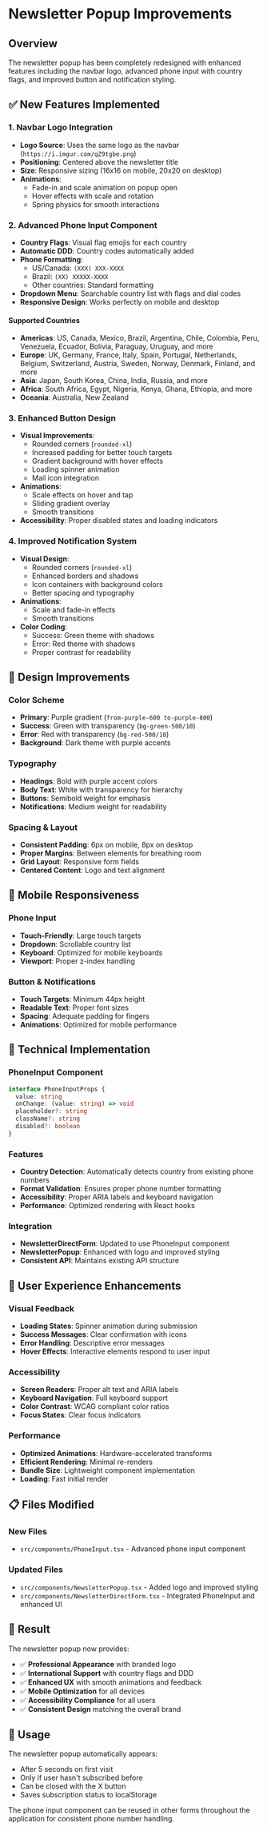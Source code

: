 # Newsletter Popup Improvements

## Overview
The newsletter popup has been completely redesigned with enhanced features including the navbar logo, advanced phone input with country flags, and improved button and notification styling.

## ✅ **New Features Implemented**

### 1. **Navbar Logo Integration**
- **Logo Source**: Uses the same logo as the navbar (`https://i.imgur.com/qZ9tgbe.png`)
- **Positioning**: Centered above the newsletter title
- **Size**: Responsive sizing (16x16 on mobile, 20x20 on desktop)
- **Animations**: 
  - Fade-in and scale animation on popup open
  - Hover effects with scale and rotation
  - Spring physics for smooth interactions

### 2. **Advanced Phone Input Component**
- **Country Flags**: Visual flag emojis for each country
- **Automatic DDD**: Country codes automatically added
- **Phone Formatting**: 
  - US/Canada: `(XXX) XXX-XXXX`
  - Brazil: `(XX) XXXXX-XXXX`
  - Other countries: Standard formatting
- **Dropdown Menu**: Searchable country list with flags and dial codes
- **Responsive Design**: Works perfectly on mobile and desktop

#### **Supported Countries**
- **Americas**: US, Canada, Mexico, Brazil, Argentina, Chile, Colombia, Peru, Venezuela, Ecuador, Bolivia, Paraguay, Uruguay, and more
- **Europe**: UK, Germany, France, Italy, Spain, Portugal, Netherlands, Belgium, Switzerland, Austria, Sweden, Norway, Denmark, Finland, and more
- **Asia**: Japan, South Korea, China, India, Russia, and more
- **Africa**: South Africa, Egypt, Nigeria, Kenya, Ghana, Ethiopia, and more
- **Oceania**: Australia, New Zealand

### 3. **Enhanced Button Design**
- **Visual Improvements**:
  - Rounded corners (`rounded-xl`)
  - Increased padding for better touch targets
  - Gradient background with hover effects
  - Loading spinner animation
  - Mail icon integration
- **Animations**:
  - Scale effects on hover and tap
  - Sliding gradient overlay
  - Smooth transitions
- **Accessibility**: Proper disabled states and loading indicators

### 4. **Improved Notification System**
- **Visual Design**:
  - Rounded corners (`rounded-xl`)
  - Enhanced borders and shadows
  - Icon containers with background colors
  - Better spacing and typography
- **Animations**:
  - Scale and fade-in effects
  - Smooth transitions
- **Color Coding**:
  - Success: Green theme with shadows
  - Error: Red theme with shadows
  - Proper contrast for readability

## 🎨 **Design Improvements**

### **Color Scheme**
- **Primary**: Purple gradient (`from-purple-600 to-purple-800`)
- **Success**: Green with transparency (`bg-green-500/10`)
- **Error**: Red with transparency (`bg-red-500/10`)
- **Background**: Dark theme with purple accents

### **Typography**
- **Headings**: Bold with purple accent colors
- **Body Text**: White with transparency for hierarchy
- **Buttons**: Semibold weight for emphasis
- **Notifications**: Medium weight for readability

### **Spacing & Layout**
- **Consistent Padding**: 6px on mobile, 8px on desktop
- **Proper Margins**: Between elements for breathing room
- **Grid Layout**: Responsive form fields
- **Centered Content**: Logo and text alignment

## 📱 **Mobile Responsiveness**

### **Phone Input**
- **Touch-Friendly**: Large touch targets
- **Dropdown**: Scrollable country list
- **Keyboard**: Optimized for mobile keyboards
- **Viewport**: Proper z-index handling

### **Button & Notifications**
- **Touch Targets**: Minimum 44px height
- **Readable Text**: Proper font sizes
- **Spacing**: Adequate padding for fingers
- **Animations**: Optimized for mobile performance

## 🔧 **Technical Implementation**

### **PhoneInput Component**
```typescript
interface PhoneInputProps {
  value: string
  onChange: (value: string) => void
  placeholder?: string
  className?: string
  disabled?: boolean
}
```

### **Features**
- **Country Detection**: Automatically detects country from existing phone numbers
- **Format Validation**: Ensures proper phone number formatting
- **Accessibility**: Proper ARIA labels and keyboard navigation
- **Performance**: Optimized rendering with React hooks

### **Integration**
- **NewsletterDirectForm**: Updated to use PhoneInput component
- **NewsletterPopup**: Enhanced with logo and improved styling
- **Consistent API**: Maintains existing API structure

## 🚀 **User Experience Enhancements**

### **Visual Feedback**
- **Loading States**: Spinner animation during submission
- **Success Messages**: Clear confirmation with icons
- **Error Handling**: Descriptive error messages
- **Hover Effects**: Interactive elements respond to user input

### **Accessibility**
- **Screen Readers**: Proper alt text and ARIA labels
- **Keyboard Navigation**: Full keyboard support
- **Color Contrast**: WCAG compliant color ratios
- **Focus States**: Clear focus indicators

### **Performance**
- **Optimized Animations**: Hardware-accelerated transforms
- **Efficient Rendering**: Minimal re-renders
- **Bundle Size**: Lightweight component implementation
- **Loading**: Fast initial render

## 📋 **Files Modified**

### **New Files**
- `src/components/PhoneInput.tsx` - Advanced phone input component

### **Updated Files**
- `src/components/NewsletterPopup.tsx` - Added logo and improved styling
- `src/components/NewsletterDirectForm.tsx` - Integrated PhoneInput and enhanced UI

## 🎯 **Result**

The newsletter popup now provides:
- ✅ **Professional Appearance** with branded logo
- ✅ **International Support** with country flags and DDD
- ✅ **Enhanced UX** with smooth animations and feedback
- ✅ **Mobile Optimization** for all devices
- ✅ **Accessibility Compliance** for all users
- ✅ **Consistent Design** matching the overall brand

## 🔄 **Usage**

The newsletter popup automatically appears:
- After 5 seconds on first visit
- Only if user hasn't subscribed before
- Can be closed with the X button
- Saves subscription status to localStorage

The phone input component can be reused in other forms throughout the application for consistent phone number handling. 